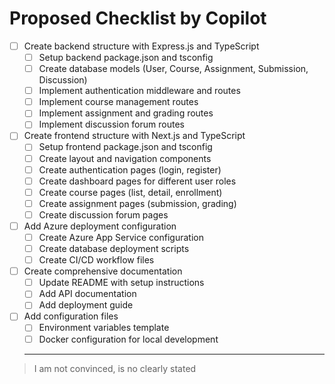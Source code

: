 # Proposed Checklist by Copilot

- [ ] Create backend structure with Express.js and TypeScript
  - [ ] Setup backend package.json and tsconfig
  - [ ] Create database models (User, Course, Assignment, Submission, Discussion)
  - [ ] Implement authentication middleware and routes
  - [ ] Implement course management routes
  - [ ] Implement assignment and grading routes
  - [ ] Implement discussion forum routes
- [ ] Create frontend structure with Next.js and TypeScript
  - [ ] Setup frontend package.json and tsconfig
  - [ ] Create layout and navigation components
  - [ ] Create authentication pages (login, register)
  - [ ] Create dashboard pages for different user roles
  - [ ] Create course pages (list, detail, enrollment)
  - [ ] Create assignment pages (submission, grading)
  - [ ] Create discussion forum pages
- [ ] Add Azure deployment configuration
  - [ ] Create Azure App Service configuration
  - [ ] Create database deployment scripts
  - [ ] Create CI/CD workflow files
- [ ] Create comprehensive documentation
  - [ ] Update README with setup instructions
  - [ ] Add API documentation
  - [ ] Add deployment guide
- [ ] Add configuration files
  - [ ] Environment variables template
  - [ ] Docker configuration for local development
     
  _________

> I am not convinced, is no clearly stated
